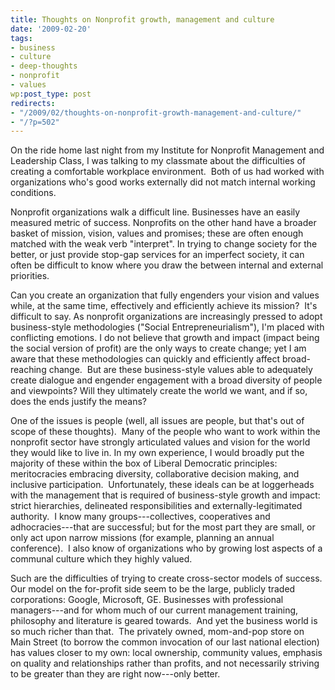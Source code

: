```yaml
---
title: Thoughts on Nonprofit growth, management and culture
date: '2009-02-20'
tags:
- business
- culture
- deep-thoughts
- nonprofit
- values
wp:post_type: post
redirects:
- "/2009/02/thoughts-on-nonprofit-growth-management-and-culture/"
- "/?p=502"
---
```


On the ride home last night from my Institute for Nonprofit Management and Leadership Class, I was talking to my classmate about the difficulties of creating a comfortable workplace environment.  Both of us had worked with organizations who's good works externally did not match internal working conditions.

Nonprofit organizations walk a difficult line. Businesses have an easily measured metric of success. Nonprofits on the other hand have a broader basket of mission, vision, values and promises; these are often enough matched with the weak verb "interpret". In trying to change society for the better, or just provide stop-gap services for an imperfect society, it can often be difficult to know where you draw the between internal and external priorities.

Can you create an organization that fully engenders your vision and values while, at the same time, effectively and efficiently achieve its mission?  It's difficult to say. As nonprofit organizations are increasingly pressed to adopt business-style methodologies ("Social Entrepreneurialism"), I'm placed with conflicting emotions. I do not believe that growth and impact (impact being the social version of profit) are the only ways to create change; yet I am aware that these methodologies can quickly and efficiently affect broad-reaching change.  But are these business-style values able to adequately create dialogue and engender engagement with a broad diversity of people and viewpoints? Will they ultimately create the world we want, and if so, does the ends justify the means?

One of the issues is people (well, all issues are people, but that's out of scope of these thoughts).  Many of the people who want to work within the nonprofit sector have strongly articulated values and vision for the world they would like to live in. In my own experience, I would broadly put the majority of these within the box of Liberal Democratic principles: meritocracies embracing diversity, collaborative decision making, and inclusive participation.  Unfortunately, these ideals can be at loggerheads with the management that is required of business-style growth and impact: strict hierarchies, delineated responsibilities and externally-legitimated authority.  I know many groups---collectives, cooperatives and adhocracies---that are successful; but for the most part they are small, or only act upon narrow missions (for example, planning an annual conference).  I also know of organizations who by growing lost aspects of a communal culture which they highly valued.

Such are the difficulties of trying to create cross-sector models of success.  Our model on the for-profit side seem to be the large, publicly traded corporations: Google, Microsoft, GE. Businesses with professional managers---and for whom much of our current management training, philosophy and literature is geared towards.  And yet the business world is so much richer than that.  The privately owned, mom-and-pop store on Main Street (to borrow the common invocation of our last national election) has values closer to my own: local ownership, community values, emphasis on quality and relationships rather than profits, and not necessarily striving to be greater than they are right now---only better.
